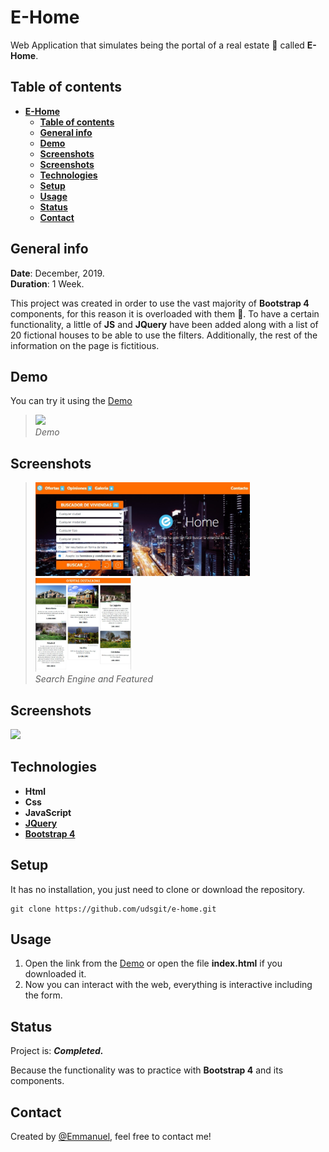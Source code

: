 # **E-Home**

Web Application that simulates being the portal of a real estate 🏬 called **E-Home**.

## **Table of contents**

- [**E-Home**](#e-home)
  - [**Table of contents**](#table-of-contents)
  - [**General info**](#general-info)
  - [**Demo**](#demo)
  - [**Screenshots**](#screenshots)
  - [**Screenshots**](#screenshots-1)
  - [**Technologies**](#technologies)
  - [**Setup**](#setup)
  - [**Usage**](#usage)
  - [**Status**](#status)
  - [**Contact**](#contact)

## **General info**

**Date**: December, 2019.  
**Duration**: 1 Week.

This project was created in order to use the vast majority of **Bootstrap 4** components, for this reason it is overloaded with them 🤪. To have a certain functionality, a little of **JS** and **JQuery** have been added along with a list of 20 fictional houses to be able to use the filters. Additionally, the rest of the information on the page is fictitious.

## **Demo**

You can try it using the [Demo](https://udsgit.github.io/e-home)

> <img src="imagenes/readme/demo.gif"/><br><i>Demo</i>

## **Screenshots**

> <img src="imagenes/readme/buscador.jpg" height="150"/>
> <img src="imagenes/readme/destacados.jpg" height="150"/><br><i>Search Engine and Featured</i>

## **Screenshots**

![](imagenes/otros/ehome.gif)

## **Technologies**

- **Html**
- **Css**
- **JavaScript**
- [**JQuery**](https://jquery.com/)
- [**Bootstrap 4**](https://getbootstrap.com/docs/4.1)

## **Setup**

It has no installation, you just need to clone or download the repository.

```console
git clone https://github.com/udsgit/e-home.git
```

## **Usage**

1. Open the link from the [Demo](https://udsgit.github.io/e-home) or open the file **index.html** if you downloaded it.
2. Now you can interact with the web, everything is interactive including the form.

## **Status**

Project is: **_Completed._**

Because the functionality was to practice with **Bootstrap 4** and its components.

## **Contact**

Created by [@Emmanuel](https://www.linkedin.com/in/emagleza/), feel free to contact me!
